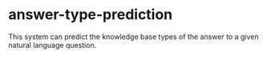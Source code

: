 # answer-type-prediction
This system can predict the knowledge base types of the answer to a given natural language question.
